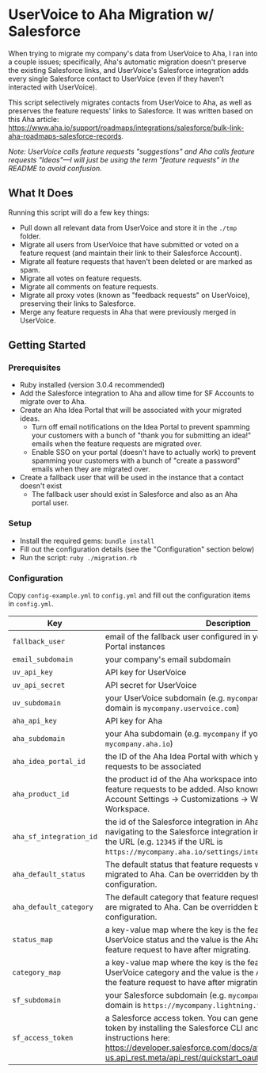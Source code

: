 # UserVoice to Aha Migration w/ Salesforce
When trying to migrate my company's data from UserVoice to Aha, I ran into a couple issues; specifically, Aha's automatic migration doesn't preserve the existing Salesforce links, and UserVoice's Salesforce integration adds every single Salesforce contact to UserVoice (even if they haven't interacted with UserVoice).

This script selectively migrates contacts from UserVoice to Aha, as well as preserves the feature requests' links to Salesforce. It was written based on this Aha article: https://www.aha.io/support/roadmaps/integrations/salesforce/bulk-link-aha-roadmaps-salesforce-records.

_Note: UserVoice calls feature requests "suggestions" and Aha calls feature requests "Ideas"—I will just be using the term "feature requests" in the README to avoid confusion._

## What It Does
Running this script will do a few key things:

- Pull down all relevant data from UserVoice and store it in the `./tmp` folder.
- Migrate all users from UserVoice that have submitted or voted on a feature request (and maintain their link to their Salesforce Account).
- Migrate all feature requests that haven't been deleted or are marked as spam.
- Migrate all votes on feature requests.
- Migrate all comments on feature requests.
- Migrate all proxy votes (known as "feedback requests" on UserVoice), preserving their links to Salesforce.
- Merge any feature requests in Aha that were previously merged in UserVoice.

## Getting Started

### Prerequisites
- Ruby installed (version 3.0.4 recommended)
- Add the Salesforce integration to Aha and allow time for SF Accounts to migrate over to Aha.
- Create an Aha Idea Portal that will be associated with your migrated ideas.
  - Turn off email notifications on the Idea Portal to prevent spamming your customers with a bunch of "thank you for submitting an idea!" emails when the feature requests are migrated over.
  - Enable SSO on your portal (doesn't have to actually work) to prevent spamming your customers with a bunch of "create a password" emails when they are migrated over.
- Create a fallback user that will be used in the instance that a contact doesn't exist
  - The fallback user should exist in Salesforce and also as an Aha portal user.

### Setup
- Install the required gems: `bundle install`
- Fill out the configuration details (see the "Configuration" section below)
- Run the script: `ruby ./migration.rb`


### Configuration
Copy `config-example.yml` to `config.yml` and fill out the configuration items in `config.yml`.

| Key | Description |
| --- | --- |
| `fallback_user` | email of the fallback user configured in your SF and Aha Idea Portal instances |
| `email_subdomain` | your company's email subdomain |
| `uv_api_key` | API key for UserVoice |
| `uv_api_secret` | API secret for UserVoice |
| `uv_subdomain` |  your UserVoice subdomain (e.g. `mycompany` if your UserVoice domain is `mycompany.uservoice.com`) |
| `aha_api_key` | API key for Aha |
| `aha_subdomain` | your Aha subdomain (e.g. `mycompany` if your UserVoice domain is `mycompany.aha.io`) |
| `aha_idea_portal_id` | the ID of the Aha Idea Portal with which you'd like your feature requests to be associated |
| `aha_product_id` | the product id of the Aha workspace into which you'd like your feature requests to be added. Also known as the "prefix" under Account Settings -> Customizations -> Workspaces -> Edit Workspace. |
| `aha_sf_integration_id` | the id of the Salesforce integration in Aha. You can grab this by navigating to the Salesforce integration in Aha and pulling it from the URL (e.g. `12345` if the URL is `https://mycompany.aha.io/settings/integrations/12345/enabled`) |
| `aha_default_status` | The default status that feature requests will have when they are migrated to Aha. Can be overridden by the `status_map` configuration. |
| `aha_default_category` | The default category that feature requests will have when they are migrated to Aha. Can be overridden by the `category_map` configuration. |
| `status_map` | a key-value map where the key is the feature request's UserVoice status and the value is the Aha status you want the feature request to have after migrating. |
| `category_map` | a key-value map where the key is the feature request's UserVoice category and the value is the Aha category you want the feature request to have after migrating. |
| `sf_subdomain` | your Salesforce subdomain (e.g. `mycompany` if your Salesforce domain is `https://mycompany.lightning.force.com/`) |
| `sf_access_token` | a Salesforce access token. You can generate a Salesforce access token by installing the Salesforce CLI and following the instructions here: https://developer.salesforce.com/docs/atlas.en-us.api_rest.meta/api_rest/quickstart_oauth.htm?q=auth |